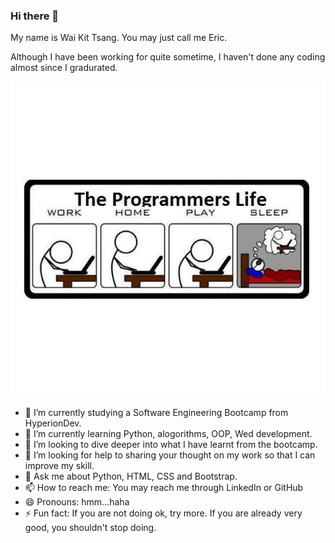 ### Hi there 👋

My name is Wai Kit Tsang. You may just call me Eric.

Although I have been working for quite sometime, I haven't done any coding almost since I gradurated.

<picture>
  <source media="(prefers-color-scheme: dark)" srcset="https://github.com/late-coder-2022/late-coder-2022/blob/a73f611f9551aeb944146e1ee4af2b78a2d0b172/for_dark_theme.jpg">
  <source media="(prefers-color-scheme: light)" srcset="https://github.com/late-coder-2022/late-coder-2022/blob/a73f611f9551aeb944146e1ee4af2b78a2d0b172/for_light_theme.jpg">
  <img alt="Shows an illustrated sun in light mode and a moon with stars in dark mode." src="https://github.com/late-coder-2022/late-coder-2022/blob/a73f611f9551aeb944146e1ee4af2b78a2d0b172/for_dark_theme.jpg">
</picture>

<!--
**late-coder-2022/late-coder-2022** is a ✨ _special_ ✨ repository because its `README.md` (this file) appears on your GitHub profile.

Here are some ideas to get you started: -->

- 🔭 I’m currently studying a Software Engineering Bootcamp from HyperionDev.
- 🌱 I’m currently learning Python, alogorithms, OOP, Wed development.
- 👯 I’m looking to dive deeper into what I have learnt from the bootcamp.
- 🤔 I’m looking for help to sharing your thought on my work so that I can improve my skill.
- 💬 Ask me about Python, HTML, CSS and Bootstrap.
- 📫 How to reach me: You may reach me through LinkedIn or GitHub
- 😄 Pronouns: hmm...haha
- ⚡ Fun fact: If you are not doing ok, try more. If you are already very good, you shouldn't stop doing.


